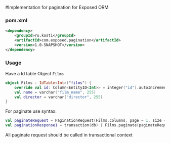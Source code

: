 #Implementation for pagination for Exposed ORM

### pom.xml
```xml
<dependency>
    <groupId>ru.kosti</groupId>
    <artifactId>com.exposed.pagination</artifactId>
    <version>1.0-SNAPSHOT</version>
</dependency>
```

### Usage
Have a IdTable Object `Films`
```kotlin
object Films : IdTable<Int>("films") {
    override val id: Column<EntityID<Int>> = integer("id").autoIncrement().entityId()
    val name = varchar("film_name", 255)
    val director = varchar("director", 255)
}
```

For paginate use syntax:
```kotlin
val paginateRequest = PaginationRequest(Films.columns, page = 1, size = pageSize)
val paginationResponse1 = transaction(db) { Films.paginate(paginateRequest) }
```

All paginate request should be called in transactional context
